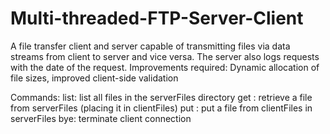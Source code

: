 # Multi-threaded-FTP-Server-Client
A file transfer client and server capable of transmitting files via data streams from client to server and vice versa.  The server also
logs requests with the date of the request.
Improvements required: Dynamic allocation of file sizes, improved client-side validation

Commands:
list: list all files in the serverFiles directory
get <filename>: retrieve a file from serverFiles (placing it in clientFiles)
put <filename>: put a file from clientFiles in serverFiles
bye: terminate client connection
